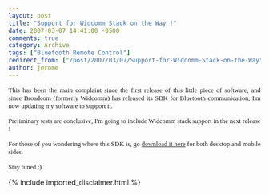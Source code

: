```yaml
---
layout: post
title: "Support for Widcomm Stack on the Way !"
date: 2007-03-07 14:41:00 -0500
comments: true
category: Archive
tags: ["Bluetooth Remote Control"]
redirect_from: ["/post/2007/03/07/Support-for-Widcomm-Stack-on-the-Way", "/post/2007/03/07/support-for-widcomm-stack-on-the-way"]
author: jerome
---
```

<!-- more -->
<p align="justify">
<font face="Tahoma" size="2">This has been&nbsp;the main&nbsp;complaint since the first release of this little piece of software, and since&nbsp;Broadcom (formerly Widcomm) has released its SDK for Bluetooth communication, I&#39;m now updating my software to support it.</font> 
</p>
<p align="justify">
<font face="Tahoma" size="2">Preliminary tests are conclusive, I&#39;m going to include Widcomm stack support in the next release !</font> 
</p>
<p align="justify">
<font face="Tahoma" size="2">For those of you wondering where this SDK is, go </font><a href="http://www.broadcom.com/products/bluetooth_sdk.php"><font face="Tahoma" size="2">download it here</font></a><font face="Tahoma" size="2">&nbsp;for both desktop and mobile sides.</font> 
</p>
<p align="justify">
<font face="Tahoma" size="2">Stay tuned :)</font> 
</p>

{% include imported_disclaimer.html %}

